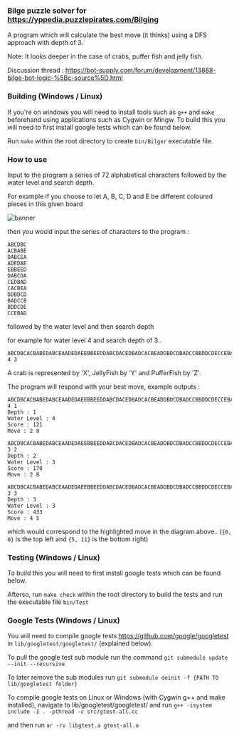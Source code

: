 ### Bilge puzzle solver for https://yppedia.puzzlepirates.com/Bilging
A program which will calculate the best move (it thinks) using a DFS approach with depth of 3.

Note: It looks deeper in the case of crabs, puffer fish and jelly fish.

Discussion thread : https://bot-supply.com/forum/development/13888-bilge-bot-logic-%5Bc-source%5D.html

### Building (Windows / Linux)
If you're on windows you will need to install tools such as ```g++``` and ```make``` beforehand using applications such as Cygwin or Mingw.
To build this you will need to first install google tests which can be found below.

Run ```make``` within the root directory to create ```bin/Bilger``` executable file.

### How to use
Input to the program a series of 72 alphabetical characters followed by the water level and search depth.

For example if you choose to let A, B, C, D and E be different coloured pieces in this given board

![banner](http://i.imgur.com/x3R2xWa.png)

then you would input the series of characters to the program :
```
ABCDBC
ACBABE
DABCEA
ADEDAE
EBBEED
DABCDA
CEDBAD
CACBEA
DDBDCD
BADCCB
BDDCDE
CCEBAD
```
followed by the water level and then search depth

for example for water level 4 and search depth of 3..
```
ABCDBCACBABEDABCEAADEDAEEBBEEDDABCDACEDBADCACBEADDBDCDBADCCBBDDCDECCEBAD 4 3
```

A crab is represented by 'X', JellyFish by 'Y' and PufferFish by 'Z'.

The program will respond with your best move, example outputs :
```
ABCDBCACBABEDABCEAADEDAEEBBEEDDABCDACEDBADCACBEADDBDCDBADCCBBDDCDECCEBAD 4 1
Depth : 1
Water Level : 4
Score : 121
Move : 2 8
```

```
ABCDBCACBABEDABCEAADEDAEEBBEEDDABCDACEDBADCACBEADDBDCDBADCCBBDDCDECCEBAD 3 2
Depth : 2
Water Level : 3
Score : 170
Move : 2 8
```

```
ABCDBCACBABEDABCEAADEDAEEBBEEDDABCDACEDBADCACBEADDBDCDBADCCBBDDCDECCEBAD 3 3
Depth : 3
Water Level : 3
Score : 433
Move : 4 5
```
which would correspond to the highlighted move in the diagram above.. (```{0, 0}``` is the top left and ```{5, 11}``` is the bottom right)

### Testing (Windows / Linux)
To build this you will need to first install google tests which can be found below.

Afterso, run ```make check``` within the root directory to build the tests and run the executable file ```bin/Test```

### Google Tests (Windows / Linux)
You will need to compile google tests https://github.com/google/googletest in ```lib/googletest/googletest/``` (explained below).

To pull the google test sub module run the command ```git submodule update --init --recursive```


To later remove the sub modules run ```git submodule deinit -f {PATH TO lib/googletest folder}```


To compile google tests on Linux or Windows (with Cygwin g++ and make installed), navigate to lib/googletest/googletest/ and run  ```g++ -isystem include -I . -pthread -c src/gtest-all.cc```


and then run  ```ar -rv libgtest.a gtest-all.o```
